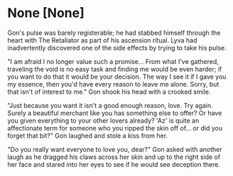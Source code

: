# None [None]
Gon's pulse was barely registerable; he had stabbed himself through the heart with The Retaliator as part of his ascension ritual. Lyva had inadvertently discovered one of the side effects by trying to take his pulse.

"I am afraid I no longer value such a promise... From what I've gathered, traveling the void is no easy task and finding me would be even harder; if you want to do that it would be your decision. The way I see it if I gave you my essence, then you'd have every reason to leave me alone. Sorry, but that isn't of interest to me." Gon shook his head with a crooked smile.

"Just because you want it isn't a good enough reason, love. Try again. Surely a beautiful merchant like you has something else to offer? Or have you given everything to your other lovers already? 'Az' is quite an affectionate term for someone who you ripped the skin off of... or did you forget that bit?" Gon laughed and stole a kiss from her.

"Do you really want everyone to love you, dear?" Gon asked with another laugh as he dragged his claws across her skin and up to the right side of her face and stared into her eyes to see if he would see deception there.
